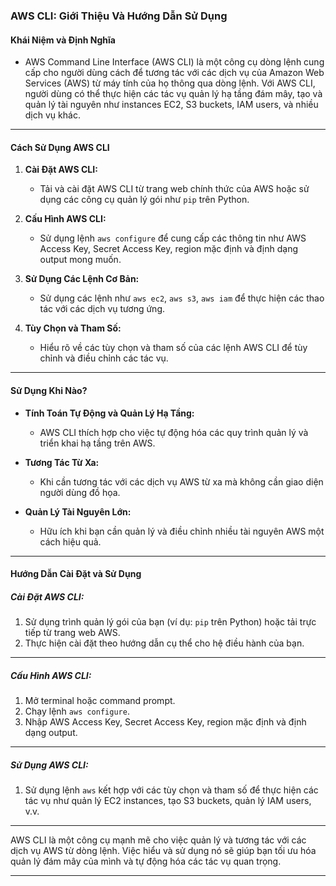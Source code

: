 ### AWS CLI: Giới Thiệu Và Hướng Dẫn Sử Dụng

#### **Khái Niệm và Định Nghĩa**

- AWS Command Line Interface (AWS CLI) là một công cụ dòng lệnh cung cấp cho người dùng cách để tương tác với các dịch vụ của Amazon Web Services (AWS) từ máy tính của họ thông qua dòng lệnh. Với AWS CLI, người dùng có thể thực hiện các tác vụ quản lý hạ tầng đám mây, tạo và quản lý tài nguyên như instances EC2, S3 buckets, IAM users, và nhiều dịch vụ khác.

---

#### **Cách Sử Dụng AWS CLI**

1. **Cài Đặt AWS CLI:**

   - Tải và cài đặt AWS CLI từ trang web chính thức của AWS hoặc sử dụng các công cụ quản lý gói như `pip` trên Python.

2. **Cấu Hình AWS CLI:**

   - Sử dụng lệnh `aws configure` để cung cấp các thông tin như AWS Access Key, Secret Access Key, region mặc định và định dạng output mong muốn.

3. **Sử Dụng Các Lệnh Cơ Bản:**

   - Sử dụng các lệnh như `aws ec2`, `aws s3`, `aws iam` để thực hiện các thao tác với các dịch vụ tương ứng.

4. **Tùy Chọn và Tham Số:**
   - Hiểu rõ về các tùy chọn và tham số của các lệnh AWS CLI để tùy chỉnh và điều chỉnh các tác vụ.

---

#### **Sử Dụng Khi Nào?**

- **Tính Toán Tự Động và Quản Lý Hạ Tầng:**
  - AWS CLI thích hợp cho việc tự động hóa các quy trình quản lý và triển khai hạ tầng trên AWS.
- **Tương Tác Từ Xa:**

  - Khi cần tương tác với các dịch vụ AWS từ xa mà không cần giao diện người dùng đồ họa.

- **Quản Lý Tài Nguyên Lớn:**
  - Hữu ích khi bạn cần quản lý và điều chỉnh nhiều tài nguyên AWS một cách hiệu quả.

---

#### **Hướng Dẫn Cài Đặt và Sử Dụng**

##### _Cài Đặt AWS CLI:_

1. Sử dụng trình quản lý gói của bạn (ví dụ: `pip` trên Python) hoặc tải trực tiếp từ trang web AWS.
2. Thực hiện cài đặt theo hướng dẫn cụ thể cho hệ điều hành của bạn.

---

##### _Cấu Hình AWS CLI:_

1. Mở terminal hoặc command prompt.
2. Chạy lệnh `aws configure`.
3. Nhập AWS Access Key, Secret Access Key, region mặc định và định dạng output.

---

##### Sử Dụng AWS CLI:

1. Sử dụng lệnh `aws` kết hợp với các tùy chọn và tham số để thực hiện các tác vụ như quản lý EC2 instances, tạo S3 buckets, quản lý IAM users, v.v.

---

AWS CLI là một công cụ mạnh mẽ cho việc quản lý và tương tác với các dịch vụ AWS từ dòng lệnh. Việc hiểu và sử dụng nó sẽ giúp bạn tối ưu hóa quản lý đám mây của mình và tự động hóa các tác vụ quan trọng.

---
